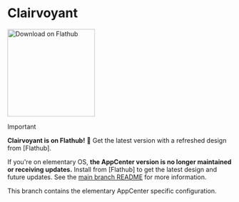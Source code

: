 # Clairvoyant

<a href='https://flathub.org/apps/details/com.github.cassidyjames.clairvoyant'><img width='196' alt='Download on Flathub' src='https://flathub.org/assets/badges/flathub-badge-en.svg'/></a>

> [!IMPORTANT]
> **Clairvoyant is on Flathub!** 🎉️ Get the latest version with a refreshed design from [Flathub].
>
>If you're on elementary OS, **the AppCenter version is no longer maintained or receiving updates.** Install from [Flathub] to get the latest design and future updates. See the [main branch README](https://github.com/cassidyjames/clairvoyant) for more information.

This branch contains the elementary AppCenter specific configuration.
